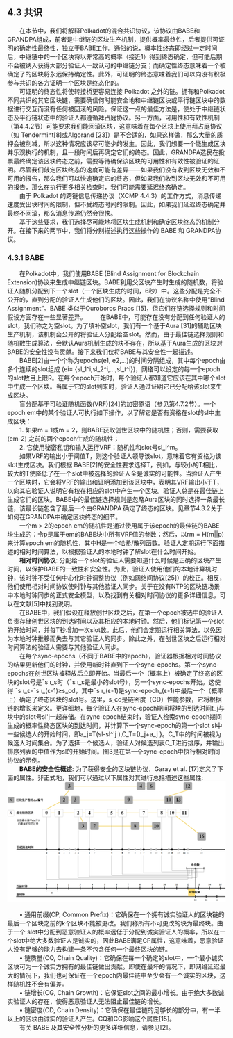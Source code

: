 ## 4.3 共识  
&emsp;&emsp;在本节中，我们将解释Polkadot的混合共识协议，该协议由BABE和GRANDPA组成，前者是中继链的区块生产机制，提供概率最终性，后者提供可证明的确定性最终性，独立于BABE工作。通俗的说，概率性终态即经过一定时间后，中继链中的一个区块将以非常高的概率（接近1）得到终态确定，但可能后期不会被纳入获得大部分验证人一致认可的中继链分支；而确定性终态意味着一个被确定了的区块将永远保持确定性。此外，可证明的终态意味着我们可以向没有积极参与共识的各方证明一个区块是终态化的。  
&emsp;&emsp;可证明的终态性将使转接桥更容易连接 Polkadot 之外的链。拥有和Polkadot 不同共识的其它区块链，需要确信何时能安全地和中继链区块或平行链区块中的数据进行交互而没有任何被回滚的风险。保证这一点的最佳方法是，使处于中继链状态及平行链状态中的验证人都遵循拜占庭协议。另一方面，可用性和有效性机制 （第4.4.2节）可能要求我们能回滚区块，这意味着在每个区块上使用拜占庭协议（如 Tendermint[8]或Algorand [23]）是不合适的，如果这样做，那么大量的质押会被削减，所以这种情况应该尽可能少的发生。因此，我们想要一个能生成区块并乐观执行的机制，且一段时间后再确定它们的终态。因此，GRANDPA选民在投票最终确定该区块终态之前，需要等待确保该区块的可用性和有效性被验证的证明。尽管我们敲定区块终态的速度可能有差异——如果我们没有收到区块无效和不可用的报告，那么我们可以快速确定它的终态，但如果我们收到区块无效和不可用的报告，那么在执行更多相关检查时，我们可能需要延迟终态确定。  
&emsp;&emsp;由于 Polkadot 的跨链信息传递协议（XCMP 4.4.3）的工作方式，消息传递速度受出块时间的限制，但不受终态时间的限制。因此，如果我们延迟终态确定并最终不回滚，那么消息传递仍然会很快。  
&emsp;&emsp;基于这些要求，我们选择尽可能地将区块生成机制和确定区块终态的机制分开。在接下来的两节中，我们将分别描述执行这些操作的 BABE 和 GRANDPA协议。  
### 4.3.1 BABE  
&emsp;&emsp;在Polkadot中，我们使用BABE (Blind Assignment for Blockchain Extension)协议来生成中继链区块。BABE利用父区块产生时生成的随机数，将验证人随机分配到下一个slot（一个区块生成的时间，6秒）中。这些分配是完全不公开的，直到分配的验证人生成他们的区块。因此，我们在协议名称中使用“Blind Assignment”。BABE 类似于Ouroboros Praos [15]，但它们在链选择规则和时间假设方面存在一些显著差异。 
&emsp;&emsp;在BABE中，可能存在没有分配到任何验证人的slot，我们称之为空slot。为了填补空slot，我们有一个基于Aura [31]的辅助区块生产机制，该机制会公开的将验证人分配给空slot。然而，由于最佳链选择规则和随机数生成算法，会默认Aura机制生成的块不存在，所以基于Aura生成的区块对BABE的安全性没有贡献。接下来我们仅将BABE与其安全性一起描述。  
&emsp;&emsp;BABE[2]由一个个称为epochs(e1, e2,...)的时间分隔组成，其中每个epoch由多个连续的slot组成 (ei= {sl_1^i,sl_2^i,…,sl_t^i})，网络可以设定的每一个epoch的slot数目上限R。在每个epoch开始时，每个验证人都知道它应该在其中哪个slot中生成一个区块。当属于它的slot到来时，验证人通过证明它已分配给该slot来生成区块。  
&emsp;&emsp;盲分配基于可验证随机函数(VRF)[24]的加密原语（参见第4.7.2节）。一个epoch em中的某个验证人可执行如下操作，以了解它是否有资格在slot的sl中生成区块：  
&emsp;&emsp;1. 如果m = 1或m = 2，则BABE获取创世区块中的随机性；否则，需要获取 (em-2) 之前的两个epoch生成的随机性；  
&emsp;&emsp;2. 它使用秘密私钥和输入运行VRF：随机性和slot号sl_i^m。  
&emsp;&emsp;如果VRF的输出小于阈值T，则这个验证人领导该slot，意味着它有资格为该slot生成区块。我们根据 BABE[2]的安全性要求选择T，例如，与较小的T相比，较大的T使降低了在一个slot中被选择的验证人全是诚实的可能性。当验证人产生一个区块时，它会将VRF的输出和证明添加到该区块中，表明其VRF输出小于T，以向其它验证人说明它有权在相应的slot中产生一个区块。验证人总是在最佳链上生成它们的区块。BABE中的最佳链选择规则是忽略Aura区块的同时选择一条最长链，该最长链包含了最后一个由GRANDPA 确定了终态的区块。见章节4.3.2关于如何在GRANDPA中确定区块终态的细节。  
&emsp;&emsp;一个m > 2的epoch em的随机性是通过使用属于该epoch的最佳链的BABE 块生成的：令p是属于em的BABE块中所有VRF值的参数；然后，以rm = H(m||p)来计算epoch em的随机性，其中H是一个哈希/散列函数。验证人定期运行下面描述的相对时间算法，以根据验证人的本地时钟了解slot在什么时间开始。  
&emsp;&emsp;**相对时间协议**: 分配给一个slot的验证人需要知道什么时候是正确的区块产生时间，以保护BABE的一致性和安全性。为此，验证人使用他们的本地计算机时钟，该时钟不受任何中心化时钟调整协议（例如网络间协议[25]）的校正。相反，他们使用相对时间协议使时钟与其他验证人同步。关于在没有NTP的区块链场景中本地时钟同步的正式安全模型，以及找到有关相对时间协议的更多详细信息，可以在文献[5]中找到说明。  
&emsp;&emsp;在BABE中，我们假设在释放创世区块之后，在第一个epoch被选中的验证人负责存储创世区块的到达时间以及其相应的本地时钟。然后，他们标记第一个slot的开始时间，并每T秒增加一次slot数。此后，他们会定期运行相关算法，以免因为本地时钟推移而失去与其它验证人的同步。除此之外，在创世区块之后运行相对时间算法的验证人需要与其他验证人同步。  
&emsp;&emsp;在每个sync-epochs（不同于BABE中的epoch），验证器根据相对时间协议的结果更新他们的时钟，并使用新时钟直到下一个sync-epochs。第一个sync-epochs在创世区块被释放后立即开始。当最后一个（概率上）被确定了终态的区块的slot号是¯s ı_ε时（¯s ı_ε是最小的slot号），另一个sync-epochs开始。这使得 ¯s ı_ε-¯s ı_(ε-1)≥s_cd，其中¯s ı_(ε-1)是sync-epoch_(ε-1)中最后一个（概率上）确定了终态区块的slot号。这里，s_cd是链密度（CD）性能参数，它将根据链的增长来定义。更详细地，每个验证人在sync-epoch期间将块的到达时间t_j与块中的slot号sl'j一起存储。在sync-epoch结束时，验证人检索sync-epoch期间生成的概率性终态区块的到达时间，并计算下一个sync-epoch的第一个slot sl中一些候选人的开始时间，即a_j=T(sl-sl^'j ),C_T={t_j+a_j }。C_T中的时间被视为候选人时间集合。为了选择一个候选人，验证人对候选列表C_T进行排序，并输出排序列表的中值作为sl的开始时间。图3是在第一个sync-epoch中执行相对时间协议的示例。  
&emsp;&emsp;**BABE的安全性概述**: 为了获得安全的区块链协议，Garay et al. [17]定义了下面的属性。非正式地，我们可以通过以下属性对其进行总括描述这些属性:  
![图3：当scd=9时，第一个epoch内相对时间协议执行流程示意](../src/p3.png)   

&emsp;&emsp;• 通用前缀(CP, Common Prefix)：它确保在一个拥有诚实验证人的区块链的最后一个区块之前的k个区块不能被更改。我们称所有不可更改的块为最终块。由于一个 slot中分配到恶意验证人的概率远低于分配到诚实验证人的概率，所以在一个slot中绝大多数验证人是诚实的，因此BABE满足CP属性，这意味着，恶意验证人没有足够的能力去构建一条不包含任何一个最终区块的链。  
&emsp;&emsp;• 链质量(CQ, Chain Quality)：它确保在每一个确定的slot中，一个最小诚实区块可为一个诚实方拥有的最佳链做出贡献。即使在最坏的情况下，即网络延迟最大的情况下，我们也可保证在一个epoch内最佳链中至少会有一个诚实的区块，这样随机性不会有偏差。  
&emsp;&emsp;• 链增长(CG, Chain Growth)：它保证slot之间的最小增长。由于绝大多数诚实验证人的存在，使得恶意验证人无法阻止最佳链的增长。  
&emsp;&emsp;• 链密度(CD, Chain Density)：它确保在最佳链的足够长的部分中，有一半以上的区块由诚实的验证人产生。CQ和CG影响这个属性[15]。  
&emsp;&emsp;有关 BABE 及其安全性分析的更多详细信息，请参见[2]。  
